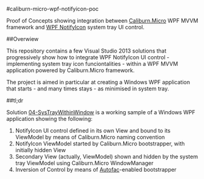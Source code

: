 #caliburn-micro-wpf-notifyicon-poc

Proof of Concepts showing integration between [Caliburn.Micro][Caliburn] WPF MVVM framework and [WPF NotifyIcon][NotifyIcon] system tray UI control.

##Overwiew

This repository contains a few Visual Studio 2013 solutions that progressively show how to integrate WPF NotifyIcon UI control - implementing system tray icon funciontalities - within a WPF MVVM application powered by Caliburn.Micro framework.

The project is aimed in particular at creating a Windows WPF application that starts - and many times stays - as minimised in system tray.

##tl;dr

Solution [04-SysTrayWithinWindow][SysTrayWithinWindow] is a working sample of a Windows WPF application showing the following:

1. NotifyIcon UI control defined in its own View and bound to its ViewModel by means of Caliburn.Micro naming convention
1. NotifyIcon ViewModel started by Caliburn.Micro bootstrapper, with initially hidden View
1. Secondary View (actually, ViewModel) shown and hidden by the system tray ViewModel using Caliburn.Micro WindowManager
1. Inversion of Control by means of [Autofac][Autofac]-enabled bootstrapper

[Caliburn]: http://caliburnmicro.com/
[NotifyIcon]: http://www.hardcodet.net/wpf-notifyicon
[SysTrayWithinWindow]: ./04-SysTrayWithinWindow
[Autofac]: http://autofac.org/

